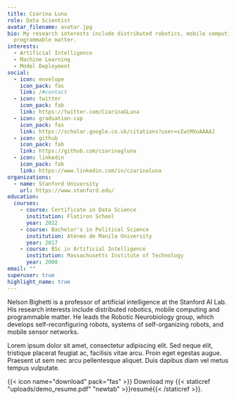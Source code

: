 ```yaml
---
title: Czarina Luna
role: Data Scientist
avatar_filename: avatar.jpg
bio: My research interests include distributed robotics, mobile computing and
  programmable matter.
interests:
  - Artificial Intelligence
  - Machine Learning
  - Model Deployment
social:
  - icon: envelope
    icon_pack: fas
    link: /#contact
  - icon: twitter
    icon_pack: fab
    link: https://twitter.com/CzarinaGLuna
  - icon: graduation-cap
    icon_pack: fas
    link: https://scholar.google.co.uk/citations?user=sIwtMXoAAAAJ
  - icon: github
    icon_pack: fab
    link: https://github.com/czarinagluna
  - icon: linkedin
    icon_pack: fab
    link: https://www.linkedin.com/in/czarinaluna
organizations:
  - name: Stanford University
    url: https://www.stanford.edu/
education:
  courses:
    - course: Certificate in Data Science
      institution: Flatiron School
      year: 2022
    - course: Bachelor's in Political Science
      institution: Ateneo de Manila University
      year: 2017
    - course: BSc in Artificial Intelligence
      institution: Massachusetts Institute of Technology
      year: 2008
email: ""
superuser: true
highlight_name: true
---
```


Nelson Bighetti is a professor of artificial intelligence at the Stanford AI Lab. His research interests include distributed robotics, mobile computing and programmable matter. He leads the Robotic Neurobiology group, which develops self-reconfiguring robots, systems of self-organizing robots, and mobile sensor networks.

Lorem ipsum dolor sit amet, consectetur adipiscing elit. Sed neque elit, tristique placerat feugiat ac, facilisis vitae arcu. Proin eget egestas augue. Praesent ut sem nec arcu pellentesque aliquet. Duis dapibus diam vel metus tempus vulputate.

{{< icon name="download" pack="fas" >}} Download my {{< staticref "uploads/demo_resume.pdf" "newtab" >}}resumé{{< /staticref >}}.
